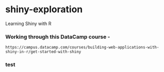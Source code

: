 # shiny-exploration
Learning Shiny with R

### Working through this DataCamp course - 
    https://campus.datacamp.com/courses/building-web-applications-with-shiny-in-r/get-started-with-shiny

### test
